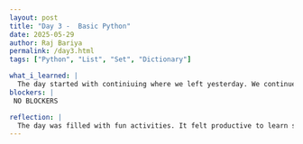 ```yaml
---
layout: post
title: "Day 3 -  Basic Python"
date: 2025-05-29
author: Raj Bariya
permalink: /day3.html
tags: ["Python", "List", "Set", "Dictionary"]

what_i_learned: |
  The day started with continiuing where we left yesterday. We continued making our website, learning to make changes to our About me section and blog post. Based on the placement test taken yesterday, we were seperated into groups. I was in Python102 and I was taught list, sets and dictionary. It felt like a good revision session.
blockers: |
 NO BLOCKERS

reflection: |
  The day was filled with fun activities. It felt productive to learn some basic python like a revision. Overall the day was quite good and the ending was fun as well ending with a game.
---
```


